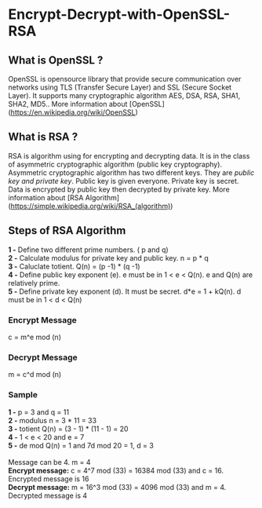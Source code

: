 # Encrypt-Decrypt-with-OpenSSL-RSA

## What is OpenSSL ?
OpenSSL is opensource library that provide secure communication over networks using TLS (Transfer Secure Layer) and SSL (Secure Socket Layer). 
It supports many cryptographic algorithm AES, DSA, RSA, SHA1, SHA2, MD5.. More information about [OpenSSL] (https://en.wikipedia.org/wiki/OpenSSL) 

## What is RSA ? 
RSA is algorithm using for encrypting and decrypting data. 
It is in the class of asymmetric cryptographic algorithm (public key cryptography). 
Asymmetric cryptographic algorithm has two different keys. 
They are *public key and private key*. Public key is given everyone. 
Private key is secret. 
Data is encrypted by public key then decrypted by private key.
More information about [RSA Algorithm] (https://simple.wikipedia.org/wiki/RSA_(algorithm)) 

## Steps of RSA Algorithm
**1 -** Define two different prime numbers. ( p and q) <br />
**2 -** Calculate modulus for private key and public key. n = p * q <br />
**3 -** Caluclate totient. Q(n) = (p -1) * (q -1) <br />
**4 -** Define public key exponent (e). e must be in 1 < e < Q(n). e and Q(n) are relatively prime. <br />
**5 -** Define private key exponent (d). It must be secret. d*e = 1 + kQ(n). d must be in 1 < d < Q(n) <br />

### Encrypt Message

c = m^e mod (n)

### Decrypt Message

m = c^d mod (n)

### Sample

**1 -** p = 3 and q = 11 <br />
**2 -** modulus n = 3 * 11 = 33 <br />
**3 -** totient Q(n) = (3 - 1) * (11 - 1) = 20 <br />
**4 -** 1 < e < 20 and e = 7 <br />
**5 -** de mod Q(n) = 1 and 7d mod 20 = 1, d = 3 <br />
<br />
Message can be 4. m = 4 <br />
**Encrypt message:** c = 4^7 mod (33) = 16384 mod (33) and c = 16. Encrypted message is 16 <br />
**Decrypt message:** m = 16^3 mod (33) = 4096 mod (33) and m = 4. Decrypted message is 4 <br />

